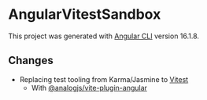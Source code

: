 # AngularVitestSandbox

This project was generated with [Angular CLI](https://github.com/angular/angular-cli) version 16.1.8.

## Changes

- Replacing test tooling from Karma/Jasmine to [Vitest](https://vitest.dev/)
  - With [@analogjs/vite\-plugin\-angular](https://github.com/analogjs/analog/blob/main/packages/vite-plugin-angular/README.md)
